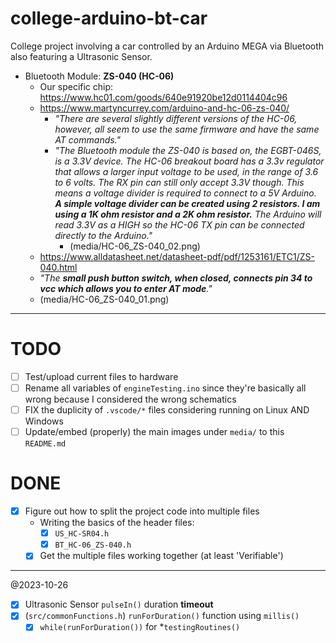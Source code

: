# college-arduino-bt-car
College project involving a car controlled by an Arduino MEGA via Bluetooth also featuring a Ultrasonic Sensor.

- Bluetooth Module: **ZS-040 (HC-06)**
	- Our specific chip: https://www.hc01.com/goods/640e91920be12d0114404c96
	- https://www.martyncurrey.com/arduino-and-hc-06-zs-040/
		- *"There are several slightly different versions of the HC-06, however, all seem to use the same firmware and have the same AT commands."*
		- *"The Bluetooth module the ZS-040 is based on, the EGBT-046S, is a 3.3V device. The HC-06 breakout board has a 3.3v regulator that allows a larger input voltage to be used, in the range of 3.6 to 6 volts. The RX pin can still only accept 3.3V though. This means a voltage divider is required to connect to a 5V Arduino. **A simple voltage divider can be created using 2 resistors. I am using a 1K ohm resistor and a 2K ohm resistor.** The Arduino will read 3.3V as a HIGH so the HC-06 TX pin can be connected directly to the Arduino."*
			- (media/HC-06_ZS-040_02.png)
	- https://www.alldatasheet.net/datasheet-pdf/pdf/1253161/ETC1/ZS-040.html
	- *"The **small push button switch, when closed, connects pin 34 to vcc which allows you to enter AT mode**."*
	- (media/HC-06_ZS-040_01.png)

---

# TODO
- [ ] Test/upload current files to hardware
- [ ] Rename all variables of `engineTesting.ino` since they're basically all wrong because I considered the wrong schematics
- [ ] FIX the duplicity of `.vscode/*` files considering running on Linux AND Windows
- [ ] Update/embed (properly) the main images under `media/` to this `README.md`

# DONE
- [x] Figure out how to split the project code into multiple files
  - Writing the basics of the header files:
    - [x] `US_HC-SR04.h`
    - [x] `BT_HC-06_ZS-040.h`
  - [x] Get the multiple files working together (at least 'Verifiable')

---

@2023-10-26
- [x] Ultrasonic Sensor `pulseIn()` duration **timeout**
- [x] (`src/commonFunctions.h`) `runForDuration()` function using `millis()`
  - [x] `while(runForDuration())` for *`testingRoutines()`
